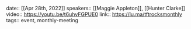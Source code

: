 date:: [[Apr 28th, 2022]] 
speakers:: [[Maggie Appleton]], [[Hunter Clarke]]
video:: https://youtu.be/t6uhvFGPUE0
link:: https://lu.ma/tftrocksmonthly
tags:: event, monthly-meeting
